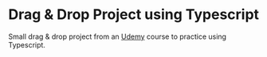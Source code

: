 # Drag & Drop Project using Typescript

Small drag & drop project from an [Udemy](https://www.udemy.com/course/understanding-typescript/) course to practice using Typescript.
